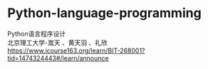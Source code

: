 # Python-language-programming  
Python语言程序设计  
北京理工大学-嵩天 、黄天羽 、礼欣  
https://www.icourse163.org/learn/BIT-268001?tid=1474324443#/learn/announce
